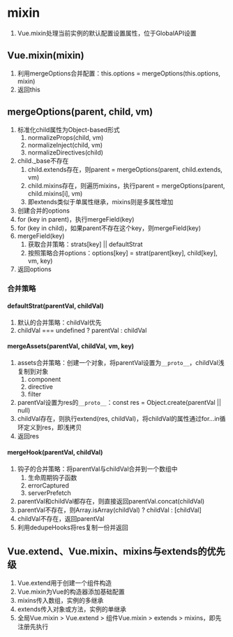 # mixin

1. Vue.mixin处理当前实例的默认配置设置属性，位于GlobalAPI设置

## Vue.mixin(mixin)

1. 利用mergeOptions合并配置：this.options = mergeOptions(this.options, mixin)
2. 返回this

## mergeOptions(parent, child, vm)

1. 标准化child属性为Object-based形式
    1. normalizeProps(child, vm)
    2. normalizeInject(child, vm)
    3. normalizeDirectives(child)
2. child._base不存在
    1. child.extends存在，则parent = mergeOptions(parent, child.extends, vm)
    2. child.mixins存在，则遍历mixins，执行parent = mergeOptions(parent, child.mixins[i], vm)
    3. 即extends类似于单属性继承，mixins则是多属性增加
3. 创建合并的options
4. for (key in parent)，执行mergeField(key)
5. for (key in child)，如果parent不存在这个key，则mergeField(key)
6. mergeField(key)
    1. 获取合并策略：strats[key] || defaultStrat
    2. 按照策略合并options：options[key] = strat(parent[key], child[key], vm, key)
7. 返回options

### 合并策略

#### defaultStrat(parentVal, childVal)

1. 默认的合并策略：childVal优先
2. childVal === undefined ? parentVal : childVal

#### mergeAssets(parentVal, childVal, vm, key)

1. assets合并策略：创建一个对象，将parentVal设置为`__proto__`，childVal浅复制到对象
    1. component
    2. directive
    3. filter
2. parentVal设置为res的`__proto__`：const res = Object.create(parentVal || null)
3. childVal存在，则执行extend(res, childVal)，将childVal的属性通过for...in循环定义到res，即浅拷贝
4. 返回res

#### mergeHook(parentVal, childVal)

1. 钩子的合并策略：将parentVal与childVal合并到一个数组中
    1. 生命周期钩子函数
    2. errorCaptured
    3. serverPrefetch
2. parentVal和childVal都存在，则直接返回parentVal.concat(childVal)
3. parentVal不存在，则Array.isArray(childVal) ? childVal : [childVal]
4. childVal不存在，返回parentVal
5. 利用dedupeHooks将res复制一份并返回

## Vue.extend、Vue.mixin、mixins与extends的优先级

1. Vue.extend用于创建一个组件构造
2. Vue.mixin为Vue的构造器添加基础配置
3. mixins传入数组，实例的多继承
4. extends传入对象或方法，实例的单继承
5. 全局Vue.mixin > Vue.extend > 组件Vue.mixin > extends > mixins，即先注册先执行
